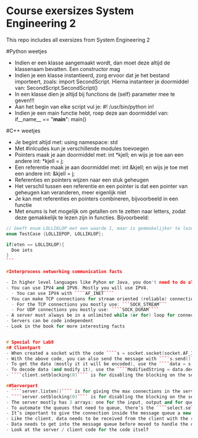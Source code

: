 Course exersizes System Engineering 2
===============

This repo includes all exersizes from System Engineering 2



#Python weetjes

- Indien er een klasse aangemaakt wordt, dan moet deze altijd de klassenaam bevatten. Een constructor mag
- Indien je een klasse instantieerd, zorg ervoor dat je het bestand importeert, zoals: import SecondScript. Hierna instanteer je doormiddel van: SecondScript.SecondScript()
- In een klasse dien je altijd bij functions de (self) parameter mee te geven!!!
- Aan het begin van elke script vul je: #! /usr/bin/python in!
- Indien je een main functie hebt, roep deze aan doormiddel van: if__name__ == "__main__": main()



#C++ weetjes

- Je begint altijd met: using namespace: std
- Met #inlcudes kun je verschillende modules toevoegen
- Pointers maak je aan doormiddel met: int *kjell; en wijs je toe aan een andere int: *kjell = j;
- Een referentie maak je aan doormiddel met: int &kjell; en wijs je toe met een andere int: &kjell = j;
- Referenties en pointers wijzen naar een stuk geheugen
- Het verschil tussen een referentie en een pointer is dat een pointer van geheugen kan veranderen, meer eigenlijk niet
- Je kan met referenties en pointers combineren, bijvoorbeeld in een functie
- Met enums is het mogelijk om getallen om te zetten naar letters, zodat deze gemakkelijk te lezen zijn in functies. Bijvoorbeeld:

````c++
// Geeft enum LOLLIKLOP met een waarde 1, maar is gemmakelijker te lezen voor een programmeur.
enum TestCase {LOLLIEPOP, LOLLIKLOP};

if(eten == LOLLIKLOP){
  Doe iets
}
```

#Interprocess networking communication facts

- In higher level languages like Pyhon or Java, you don't need to do all the underlying functions for making a correct TCP/IP connection
- You can use IPV4 and IPV6. Mostly you will use IPV4.
  - You can use IPV4 with ````AF_INET````
- You can make TCP connections for stream oriented (reliable) connections, or UDP for datagram (unreliable) data connections.
  - For the TCP connections you mostly use: ```SOCK_STREAM```
  - For UDP connections you mostly use: ````SOCK_DGRAM````
- A server must always be in a unlimited while (or for) loop for connecting to other sockets
- Servers can be code independent
- Look in the book for more interesting facts


# Special for Lab8
## Clientpart
- When created a socket with the code ````s = socket.socket(socket.AF_INET, socket.SOCK_STREAM)```` u can use the reference s for connecting to the server ````s.connect()````
- With the above code, you can also send the message with ````s.send()````
- To get the data (mostly it it will be encoded), use the ````data = s.recv(1024)````. This is the total data buffer the variable can hold
- To decode data (and modify it), use the ````ModifiedString = data.decode('utf-8')```` command
- ````client.setblocking(0)```` is for disabling the blocking on the socket, so other clients can also connect and do not have to wait

##Serverpart
- ````server.listen()```` is for giving the max connections in the server
- ````server.setblocking(0)```` is for disabling the blocking on the server socket so other clients can connect
- The server mostly has 3 arrays: one for the input, output and for queuing the messages. There also can be a third array for queuing the exceptions
- To automate the queues that need to queue, there’s the ````select.select(input, outputs, inputs)```` command. This command is to efficiently wait for all the input and get the output from other clients
- It’s important to give the connection inside the message queue a new queue for handling all the data. This is done like this: ````message_queues[connection] = Queue.Queue()````
- Like the client, data needs to be received from the client with the recv method
- Data needs to get into the message queue before moved to handle the output of course. Be careful with making the queues, it’s very important that messages, and output queues will be emptied when done
- Look at the server / client code for the code itself
